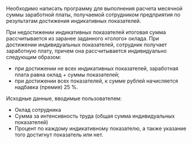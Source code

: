﻿Необходимо написать программу для выполнения расчета месячной суммы заработной платы, получаемой сотрудником предприятия по результатам достижения индикативных показателей.

При недостижении индикативных показателей итоговая сумма рассчитывается из заранее заданного «голого» оклада. При достижении индивидуальных показателей, сотрудник получает заработную плату, причем она рассчитывается индивидуально следующим образом:

- при достижении не всех индикативных показателей, заработная плата равна оклад + суммы показателей;
- при достижении всех показателей, к сумме рублей начисляется надбавка (премия) 25 %.

Исходные данные, вводимые пользователем:

- Оклад сотрудника 
- Сумма за интенсивность труда (общая сумма индивидуальных показателей)
- Процент по каждому индикативному показателю, а также указание того достигнут показатель или нет.